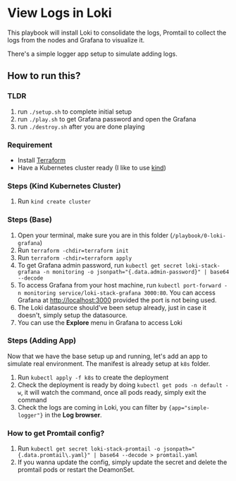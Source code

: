 # View Logs in Loki

This playbook will install Loki to consolidate the logs, Promtail to collect the logs from the nodes and Grafana to visualize it.

There's a simple logger app setup to simulate adding logs.

## How to run this?

### TLDR
1. run `./setup.sh` to complete initial setup
2. run `./play.sh` to get Grafana password and open the Grafana
3. run `./destroy.sh` after you are done playing

### Requirement

- Install [Terraform](https://www.terraform.io/)
- Have a Kubernetes cluster ready (I like to use [kind](https://kind.sigs.k8s.io/))

### Steps (Kind Kubernetes Cluster)

1. Run `kind create cluster`

### Steps (Base)

1. Open your terminal, make sure you are in this folder (`/playbook/0-loki-grafana`)
2. Run `terraform -chdir=terraform init`
3. Run `terraform -chdir=terraform apply`
4. To get Grafana admin password, run `kubectl get secret loki-stack-grafana -n monitoring -o jsonpath="{.data.admin-password}" | base64 --decode`
5. To access Grafana from your host machine, run `kubectl port-forward -n monitoring service/loki-stack-grafana 3000:80`. You can access Grafana at [http://localhost:3000](http://localhost:3000) provided the port is not being used.
6. The Loki datasource should've been setup already, just in case it doesn't, simply setup the datasource.
7. You can use the **Explore** menu in Grafana to access Loki

### Steps (Adding App)

Now that we have the base setup up and running, let's add an app to simulate real environment. The manifest is already setup at `k8s` folder.

1. Run `kubectl apply -f k8s` to create the deployment
2. Check the deployment is ready by doing `kubectl get pods -n default -w`, it will watch the command, once all pods ready, simply exit the command
3. Check the logs are coming in Loki, you can filter by `{app="simple-logger"}` in the **Log browser**.

### How to get Promtail config?

1. Run `kubectl get secret loki-stack-promtail -o jsonpath="{.data.promtail\.yaml}" | base64 --decode > promtail.yaml`
2. If you wanna update the config, simply update the secret and delete the promtail pods or restart the DeamonSet.
